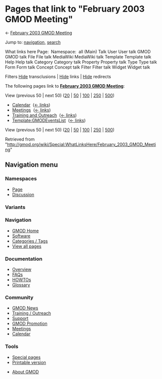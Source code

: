 <div id="mw-page-base" class="noprint">

</div>

<div id="mw-head-base" class="noprint">

</div>

<div id="content" class="mw-body" role="main">

<span id="top"></span>

<div id="mw-js-message" style="display:none;">

</div>



# <span dir="auto">Pages that link to "February 2003 GMOD Meeting"</span>

<div id="bodyContent">

<div id="contentSub">

← [February 2003 GMOD
Meeting](/wiki/February_2003_GMOD_Meeting "February 2003 GMOD Meeting")

</div>

<div id="jump-to-nav" class="mw-jump">

Jump to: [navigation](#mw-navigation), [search](#p-search)

</div>

<div id="mw-content-text">

What links here Page:  Namespace:  all (Main) Talk User User talk GMOD
GMOD talk File File talk MediaWiki MediaWiki talk Template Template talk
Help Help talk Category Category talk Property Property talk Type Type
talk Form Form talk Concept Concept talk Filter Filter talk Widget
Widget talk

Filters
[Hide](/mediawiki/index.php?title=Special:WhatLinksHere/February_2003_GMOD_Meeting&hidetrans=1 "Special:WhatLinksHere/February 2003 GMOD Meeting")
transclusions \|
[Hide](/mediawiki/index.php?title=Special:WhatLinksHere/February_2003_GMOD_Meeting&hidelinks=1 "Special:WhatLinksHere/February 2003 GMOD Meeting")
links \|
[Hide](/mediawiki/index.php?title=Special:WhatLinksHere/February_2003_GMOD_Meeting&hideredirs=1 "Special:WhatLinksHere/February 2003 GMOD Meeting")
redirects

The following pages link to **[February 2003 GMOD
Meeting](/wiki/February_2003_GMOD_Meeting "February 2003 GMOD Meeting")**:

View (previous 50 \| next 50)
([20](/mediawiki/index.php?title=Special:WhatLinksHere/February_2003_GMOD_Meeting&limit=20 "Special:WhatLinksHere/February 2003 GMOD Meeting")
\|
[50](/mediawiki/index.php?title=Special:WhatLinksHere/February_2003_GMOD_Meeting&limit=50 "Special:WhatLinksHere/February 2003 GMOD Meeting")
\|
[100](/mediawiki/index.php?title=Special:WhatLinksHere/February_2003_GMOD_Meeting&limit=100 "Special:WhatLinksHere/February 2003 GMOD Meeting")
\|
[250](/mediawiki/index.php?title=Special:WhatLinksHere/February_2003_GMOD_Meeting&limit=250 "Special:WhatLinksHere/February 2003 GMOD Meeting")
\|
[500](/mediawiki/index.php?title=Special:WhatLinksHere/February_2003_GMOD_Meeting&limit=500 "Special:WhatLinksHere/February 2003 GMOD Meeting"))

- [Calendar](/wiki/Calendar "Calendar") ‎
  <span class="mw-whatlinkshere-tools">([←
  links](/mediawiki/index.php?title=Special:WhatLinksHere&target=Calendar "Special:WhatLinksHere"))</span>
- [Meetings](/wiki/Meetings "Meetings") ‎
  <span class="mw-whatlinkshere-tools">([←
  links](/mediawiki/index.php?title=Special:WhatLinksHere&target=Meetings "Special:WhatLinksHere"))</span>
- [Training and
  Outreach](/wiki/Training_and_Outreach "Training and Outreach") ‎
  <span class="mw-whatlinkshere-tools">([←
  links](/mediawiki/index.php?title=Special:WhatLinksHere&target=Training+and+Outreach "Special:WhatLinksHere"))</span>
- [Template:GMODEventsList](/wiki/Template:GMODEventsList "Template:GMODEventsList")
  ‎ <span class="mw-whatlinkshere-tools">([←
  links](/mediawiki/index.php?title=Special:WhatLinksHere&target=Template%3AGMODEventsList "Special:WhatLinksHere"))</span>

View (previous 50 \| next 50)
([20](/mediawiki/index.php?title=Special:WhatLinksHere/February_2003_GMOD_Meeting&limit=20 "Special:WhatLinksHere/February 2003 GMOD Meeting")
\|
[50](/mediawiki/index.php?title=Special:WhatLinksHere/February_2003_GMOD_Meeting&limit=50 "Special:WhatLinksHere/February 2003 GMOD Meeting")
\|
[100](/mediawiki/index.php?title=Special:WhatLinksHere/February_2003_GMOD_Meeting&limit=100 "Special:WhatLinksHere/February 2003 GMOD Meeting")
\|
[250](/mediawiki/index.php?title=Special:WhatLinksHere/February_2003_GMOD_Meeting&limit=250 "Special:WhatLinksHere/February 2003 GMOD Meeting")
\|
[500](/mediawiki/index.php?title=Special:WhatLinksHere/February_2003_GMOD_Meeting&limit=500 "Special:WhatLinksHere/February 2003 GMOD Meeting"))

</div>

<div class="printfooter">

Retrieved from
"<http://gmod.org/wiki/Special:WhatLinksHere/February_2003_GMOD_Meeting>"

</div>

<div id="catlinks" class="catlinks catlinks-allhidden">

</div>

<div class="visualClear">

</div>

</div>

</div>

<div id="mw-navigation">

## Navigation menu

<div id="mw-head">



<div id="left-navigation">

<div id="p-namespaces" class="vectorTabs" role="navigation"
aria-labelledby="p-namespaces-label">

### Namespaces

- <span id="ca-nstab-main"><a href="/wiki/February_2003_GMOD_Meeting" accesskey="c"
  title="View the content page [c]">Page</a></span>
- <span id="ca-talk"><a
  href="/mediawiki/index.php?title=Talk:February_2003_GMOD_Meeting&amp;action=edit&amp;redlink=1"
  accesskey="t"
  title="Discussion about the content page [t]">Discussion</a></span>

</div>

<div id="p-variants" class="vectorMenu emptyPortlet" role="navigation"
aria-labelledby="p-variants-label">

### 

### Variants[](#)

<div class="menu">

</div>

</div>

</div>





</div>

</div>

</div>

<div id="mw-panel">

<div id="p-logo" role="banner">

<a href="/wiki/Main_Page"
style="background-image: url(http://gmod.org/images/GMOD-cogs.png);"
title="Visit the main page"></a>

</div>

<div id="p-Navigation" class="portal" role="navigation"
aria-labelledby="p-Navigation-label">

### Navigation

<div class="body">

- <span id="n-GMOD-Home">[GMOD Home](/wiki/Main_Page)</span>
- <span id="n-Software">[Software](/wiki/GMOD_Components)</span>
- <span id="n-Categories-.2F-Tags">[Categories /
  Tags](/wiki/Categories)</span>
- <span id="n-View-all-pages">[View all
  pages](/wiki/Special:AllPages)</span>

</div>

</div>

<div id="p-Documentation" class="portal" role="navigation"
aria-labelledby="p-Documentation-label">

### Documentation

<div class="body">

- <span id="n-Overview">[Overview](/wiki/Overview)</span>
- <span id="n-FAQs">[FAQs](/wiki/Category:FAQ)</span>
- <span id="n-HOWTOs">[HOWTOs](/wiki/Category:HOWTO)</span>
- <span id="n-Glossary">[Glossary](/wiki/Glossary)</span>

</div>

</div>

<div id="p-Community" class="portal" role="navigation"
aria-labelledby="p-Community-label">

### Community

<div class="body">

- <span id="n-GMOD-News">[GMOD News](/wiki/GMOD_News)</span>
- <span id="n-Training-.2F-Outreach">[Training /
  Outreach](/wiki/Training_and_Outreach)</span>
- <span id="n-Support">[Support](/wiki/Support)</span>
- <span id="n-GMOD-Promotion">[GMOD
  Promotion](/wiki/GMOD_Promotion)</span>
- <span id="n-Meetings">[Meetings](/wiki/Meetings)</span>
- <span id="n-Calendar">[Calendar](/wiki/Calendar)</span>

</div>

</div>

<div id="p-tb" class="portal" role="navigation"
aria-labelledby="p-tb-label">

### Tools

<div class="body">

- <span id="t-specialpages"><a href="/wiki/Special:SpecialPages" accesskey="q"
  title="A list of all special pages [q]">Special pages</a></span>
- <span id="t-print"><a
  href="/mediawiki/index.php?title=Special:WhatLinksHere/February_2003_GMOD_Meeting&amp;printable=yes"
  rel="alternate" accesskey="p"
  title="Printable version of this page [p]">Printable version</a></span>

</div>

</div>

</div>

</div>

<div id="footer" role="contentinfo">

- <span id="footer-places-about">[About
  GMOD](/wiki/GMOD:About "GMOD:About")</span>

<!-- -->






</div>
